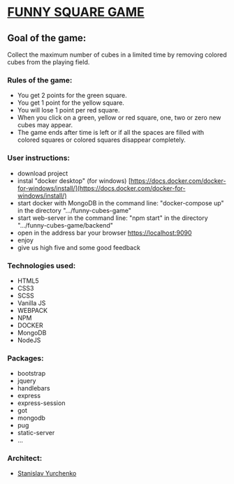 # [FUNNY SQUARE GAME](https://stanislavyurchenko.github.io/funny-cubes-game/)

## Goal of the game:

Collect the maximum number of cubes in a limited time by removing colored cubes from the playing
field.

### Rules of the game:

- You get 2 points for the green square.
- You get 1 point for the yellow square.
- You will lose 1 point per red square.
- When you click on a green, yellow or red square, one, two or zero new cubes may appear.
- The game ends after time is left or if all the spaces are filled with colored squares or colored
  squares disappear completely.

### User instructions:

- download project
- instal "docker desktop" (for windows)
  [https://docs.docker.com/docker-for-windows/install/](https://docs.docker.com/docker-for-windows/install/)
- start docker with MongoDB in the command line: "docker-compose up" in the directory
  ".../funny-cubes-game"
- start web-server in the command line: "npm start" in the directory ".../funny-cubes-game/backend"
- open in the address bar your browser [https://localhost:9090](https://localhost:9090)
- enjoy
- give us high five and some good feedback

### Technologies used:

- HTML5
- CSS3
- SCSS
- Vanilla JS
- WEBPACK
- NPM
- DOCKER
- MongoDB
- NodeJS

### Packages:

- bootstrap
- jquery
- handlebars
- express
- express-session
- got
- mongodb
- pug
- static-server
- ...

### Architect:

- [Stanislav Yurchenko](https://github.com/StanislavYurchenko)
